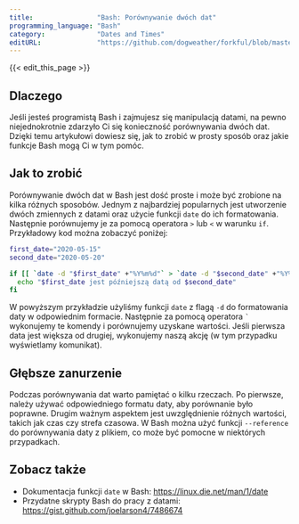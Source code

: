 ```yaml
---
title:                "Bash: Porównywanie dwóch dat"
programming_language: "Bash"
category:             "Dates and Times"
editURL:              "https://github.com/dogweather/forkful/blob/master/content/pl/bash/comparing-two-dates.md"
---
```


{{< edit_this_page >}}

## Dlaczego

Jeśli jesteś programistą Bash i zajmujesz się manipulacją datami, na pewno niejednokrotnie zdarzyło Ci się konieczność porównywania dwóch dat. Dzięki temu artykułowi dowiesz się, jak to zrobić w prosty sposób oraz jakie funkcje Bash mogą Ci w tym pomóc.

## Jak to zrobić

Porównywanie dwóch dat w Bash jest dość proste i może być zrobione na kilka różnych sposobów. Jednym z najbardziej popularnych jest utworzenie dwóch zmiennych z datami oraz użycie funkcji `date` do ich formatowania. Następnie porównujemy je za pomocą operatora `>` lub `<` w warunku `if`. Przykładowy kod można zobaczyć poniżej:

```Bash
first_date="2020-05-15"
second_date="2020-05-20"

if [[ `date -d "$first_date" +"%Y%m%d"` > `date -d "$second_date" +"%Y%m%d"` ]]; then
  echo "$first_date jest późniejszą datą od $second_date"
fi
```
W powyższym przykładzie użyliśmy funkcji `date` z flagą `-d` do formatowania daty w odpowiednim formacie. Następnie za pomocą operatora `` ` `` wykonujemy te komendy i porównujemy uzyskane wartości. Jeśli pierwsza data jest większa od drugiej, wykonujemy naszą akcję (w tym przypadku wyświetlamy komunikat).

## Głębsze zanurzenie

Podczas porównywania dat warto pamiętać o kilku rzeczach. Po pierwsze, należy używać odpowiedniego formatu daty, aby porównanie było poprawne. Drugim ważnym aspektem jest uwzględnienie różnych wartości, takich jak czas czy strefa czasowa. W Bash można użyć funkcji `--reference` do porównywania daty z plikiem, co może być pomocne w niektórych przypadkach.

## Zobacz także

- Dokumentacja funkcji `date` w Bash: https://linux.die.net/man/1/date
- Przydatne skrypty Bash do pracy z datami: https://gist.github.com/joelarson4/7486674